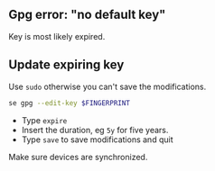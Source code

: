 ## Gpg error: "no default key"
Key is most likely expired.

## Update expiring key
Use `sudo` otherwise you can't save the modifications.

``` sh
se gpg --edit-key $FINGERPRINT
```

- Type `expire`
- Insert the duration, eg `5y` for five years.
- Type `save` to save modifications and quit

Make sure devices are synchronized.



